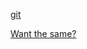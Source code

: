 [git](https://git.yandex.ru/gitweb/qa/autotests/mail/mail-web.git)

[Want the same?](http://wiki.yandex-team.ru/users/vicdev/doxygen)

